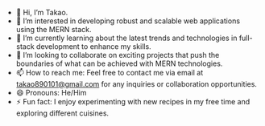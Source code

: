 - 👋 Hi, I’m Takao.
- 👀 I’m interested in developing robust and scalable web applications using the MERN stack.
- 🌱 I’m currently learning about the latest trends and technologies in full-stack development to enhance my skills.
- 💞️ I’m looking to collaborate on exciting projects that push the boundaries of what can be achieved with MERN technologies.
- 📫 How to reach me: Feel free to contact me via email at takao890101@gmail.com for any inquiries or collaboration opportunities.
- 😄 Pronouns: He/Him
- ⚡ Fun fact: I enjoy experimenting with new recipes in my free time and exploring different cuisines.
<!---
takao890101/takao890101 is a ✨ special ✨ repository because its `README.md` (this file) appears on your GitHub profile.
You can click the Preview link to take a look at your changes.
--->
